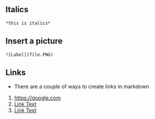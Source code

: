 ## Italics
```
*this is italics*
```

## Insert a picture
```
![Label](file.PNG)
```

## Links
* There are a couple of ways to create links in markdown
1. <https://google.com>
2. [Link Text](https://google.com)
3. [Link Text][Random Text]

[Random Text]: https://google.com

